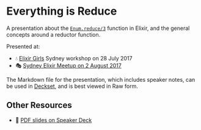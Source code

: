 # Everything is Reduce

A presentation about the [`Enum.reduce/3`][] function in Elixir,
and the general concepts around a reductor function.

Presented at:

- :droplet: [Elixir Girls][] Sydney workshop on 28 July 2017
- :performing_arts: [Sydney Elixir Meetup on 2 August 2017][elixir-meetup]

The Markdown file for the presentation, which includes speaker notes, can
be used in [Deckset][], and is best viewed in Raw
form.

## Other Resources

- :card_index: [PDF slides on Speaker Deck][speakerdeck]

[Deckset]: https://www.decksetapp.com/
[elixir-meetup]: https://www.meetup.com/sydney-ex/events/241639658/
[Elixir Girls]: http://elixirgirls.com
[`Enum.reduce/3`]: https://hexdocs.pm/elixir/Enum.html#reduce/3
[speakerdeck]: https://speakerdeck.com/paulfioravanti/everything-is-reduce
